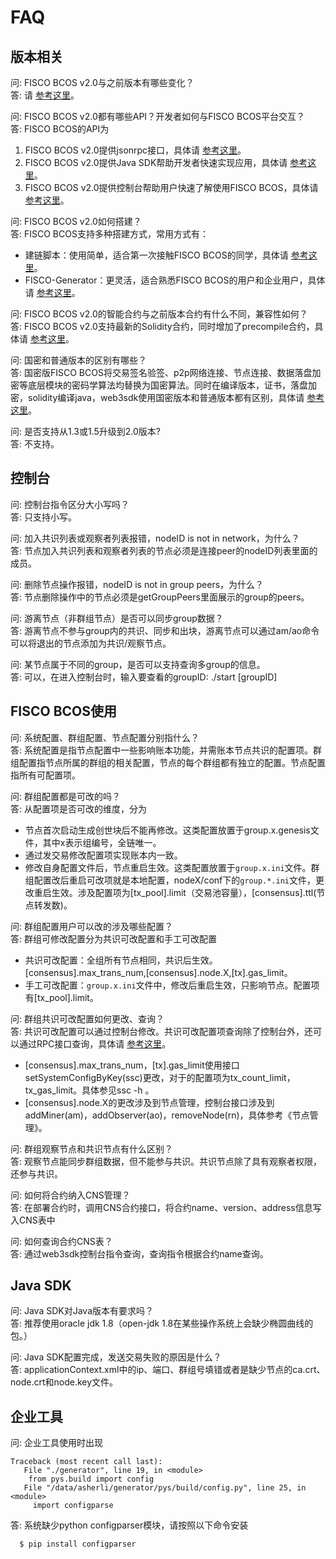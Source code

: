 # FAQ

## 版本相关

问:
  FISCO BCOS v2.0与之前版本有哪些变化？<br>
答:
  请 [参考这里](./whats_new.md)。

问:
  FISCO BCOS v2.0都有哪些API？开发者如何与FISCO BCOS平台交互？<br>
答:
  FISCO BCOS的API为
  1. FISCO BCOS v2.0提供jsonrpc接口，具体请 [参考这里](./api.md)。
  2. FISCO BCOS v2.0提供Java SDK帮助开发者快速实现应用，具体请 [参考这里](./sdk/index.html)。
  3. FISCO BCOS v2.0提供控制台帮助用户快速了解使用FISCO BCOS，具体请 [参考这里](./manual/console.md)。

问:
  FISCO BCOS v2.0如何搭建？<br>
答:
  FISCO BCOS支持多种搭建方式，常用方式有：
  - 建链脚本：使用简单，适合第一次接触FISCO BCOS的同学，具体请 [参考这里](./manual/build_chain.md)。
  - FISCO-Generator：更灵活，适合熟悉FISCO BCOS的用户和企业用户，具体请 [参考这里](./enterprise/index.html)。

问:
  FISCO BCOS v2.0的智能合约与之前版本合约有什么不同，兼容性如何？<br>
答:
  FISCO BCOS v2.0支持最新的Solidity合约，同时增加了precompile合约，具体请 [参考这里](developer/index.html)。

问:
  国密和普通版本的区别有哪些？<br>
答:
  国密版FISCO BCOS将交易签名验签、p2p网络连接、节点连接、数据落盘加密等底层模块的密码学算法均替换为国密算法。同时在编译版本，证书，落盘加密，solidity编译java，web3sdk使用国密版本和普通版本都有区别，具体请 [参考这里](./manual/guomi.md)。

问:
  是否支持从1.3或1.5升级到2.0版本?<br>
答:
  不支持。

## 控制台

问:
  控制台指令区分大小写吗？<br>
答:
  只支持小写。

问:
  加入共识列表或观察者列表报错，nodeID is not in network，为什么？<br>
答:
  节点加入共识列表和观察者列表的节点必须是连接peer的nodeID列表里面的成员。

问:
  删除节点操作报错，nodeID is not in group peers，为什么？<br>
答:
  节点删除操作中的节点必须是getGroupPeers里面展示的group的peers。

问:
  游离节点（非群组节点）是否可以同步group数据？<br>
答:
  游离节点不参与group内的共识、同步和出块，游离节点可以通过am/ao命令可以将退出的节点添加为共识/观察节点。

问:
  某节点属于不同的group，是否可以支持查询多group的信息。<br>
答:
   可以，在进入控制台时，输入要查看的groupID:  ./start [groupID]

## FISCO BCOS使用

问:
  系统配置、群组配置、节点配置分别指什么？<br>
答:
  系统配置是指节点配置中一些影响账本功能，并需账本节点共识的配置项。群组配置指节点所属的群组的相关配置，节点的每个群组都有独立的配置。节点配置指所有可配置项。

问:
  群组配置都是可改的吗？<br>
答: 
  从配置项是否可改的维度，分为

  - 节点首次启动生成创世块后不能再修改。这类配置放置于group.x.genesis文件，其中x表示组编号，全链唯一。
  - 通过发交易修改配置项实现账本内一致。
  - 修改自身配置文件后，节点重启生效。这类配置放置于`group.x.ini`文件。群组配置改后重启可改项就是本地配置，nodeX/conf下的`group.*.ini`文件，更改重启生效。涉及配置项为[tx_pool].limit（交易池容量），[consensus].ttl(节点转发数)。  


问:
  群组配置用户可以改的涉及哪些配置？<br>
答: 
  群组可修改配置分为共识可改配置和手工可改配置

  - 共识可改配置：全组所有节点相同，共识后生效。[consensus].max_trans_num,[consensus].node.X,[tx].gas_limit。
  - 手工可改配置：`group.x.ini`文件中，修改后重启生效，只影响节点。配置项有[tx_pool].limit。

问:
  群组共识可改配置如何更改、查询？<br>
答: 
  共识可改配置可以通过控制台修改。共识可改配置项查询除了控制台外，还可以通过RPC接口查询，具体请 [参考这里](./design/rpc.md)。

  + [consensus].max_trans_num，[tx].gas_limit使用接口setSystemConfigByKey(ssc)更改，对于的配置项为tx_count_limit，tx_gas_limit。具体参见ssc -h 。
  + [consensus].node.X的更改涉及到节点管理，控制台接口涉及到addMiner(am)，addObserver(ao)，removeNode(rn)，具体参考《节点管理》。


问:
  群组观察节点和共识节点有什么区别？<br>
答:
  观察节点能同步群组数据，但不能参与共识。共识节点除了具有观察者权限，还参与共识。


问:
  如何将合约纳入CNS管理？<br>
答:
  在部署合约时，调用CNS合约接口，将合约name、version、address信息写入CNS表中


问:
  如何查询合约CNS表？<br>
答:
  通过web3sdk控制台指令查询，查询指令根据合约name查询。


## Java SDK

问:
  Java SDK对Java版本有要求吗？<br>
答:
  推荐使用oracle jdk 1.8（open-jdk 1.8在某些操作系统上会缺少椭圆曲线的包。） 


问:
  Java SDK配置完成，发送交易失败的原因是什么？<br>
答:
  applicationContext.xml中的ip、端口、群组号填错或者是缺少节点的ca.crt、node.crt和node.key文件。


## 企业工具

问:
  企业工具使用时出现
```
Traceback (most recent call last):
   File "./generator", line 19, in <module>
    from pys.build import config
   File "/data/asherli/generator/pys/build/config.py", line 25, in <module>
     import configparse
```
答:
  系统缺少python configparser模块，请按照以下命令安装

```shell
  $ pip install configparser
```

